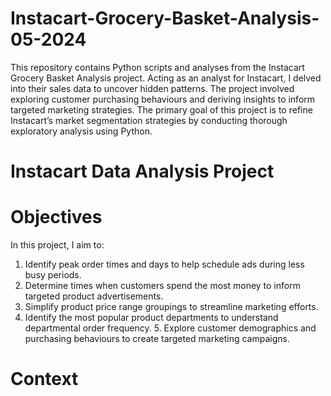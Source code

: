 # Instacart-Grocery-Basket-Analysis-05-2024
This repository contains Python scripts and analyses from the Instacart Grocery Basket Analysis project. Acting as an analyst for Instacart, I delved into their sales data to uncover hidden patterns. The project involved exploring customer purchasing behaviours and deriving insights to inform targeted marketing strategies. The primary goal of this project is to refine Instacart’s market segmentation strategies by conducting thorough exploratory analysis using Python. 
# Instacart Data Analysis Project
# Objectives 
In this project, I aim to: 
1. Identify peak order times and days to help schedule ads during less busy periods.
 2. Determine times when customers spend the most money to inform targeted product advertisements. 
3. Simplify product price range groupings to streamline marketing efforts. 
4. Identify the most popular product departments to understand departmental order frequency. 5. Explore customer demographics and purchasing behaviours to create targeted marketing campaigns.
# Context
